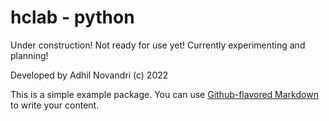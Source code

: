 # hclab - python

Under construction! Not ready for use yet! Currently experimenting and planning!

Developed by Adhil Novandri (c) 2022

This is a simple example package. You can use
[Github-flavored Markdown](https://guides.github.com/features/mastering-markdown/)
to write your content.